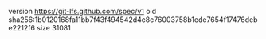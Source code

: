 version https://git-lfs.github.com/spec/v1
oid sha256:1b0120168fa11bb7f43f494542d4c8c76003758b1ede7654f17476debe2212f6
size 31081

